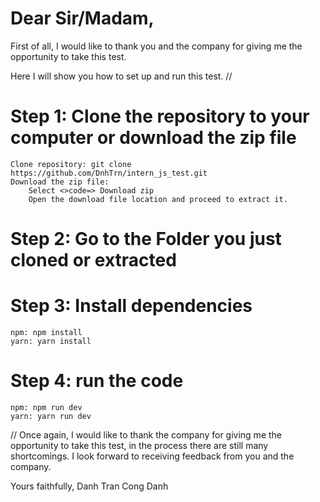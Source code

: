 # Dear Sir/Madam,

First of all, I would like to thank you and the company for giving me the opportunity to take this test.

Here I will show you how to set up and run this test.
//
# Step 1: Clone the repository to your computer or download the zip file
    Clone repository: git clone https://github.com/DnhTrn/intern_js_test.git
    Download the zip file: 
        Select <>code=> Download zip
        Open the download file location and proceed to extract it.
# Step 2: Go to the Folder you just cloned or extracted
# Step 3: Install dependencies
    npm: npm install
    yarn: yarn install
# Step 4: run the code
    npm: npm run dev
    yarn: yarn run dev
//
Once again, I would like to thank the company for giving me the opportunity to take this test, in the process there are still many shortcomings. I look forward to receiving feedback from you and the company.

Yours faithfully,
Danh
Tran Cong Danh
